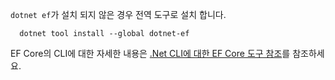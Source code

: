 `dotnet ef`가 설치 되지 않은 경우 전역 도구로 설치 합니다.

```dotnetcli
  dotnet tool install --global dotnet-ef
```

EF Core의 CLI에 대한 자세한 내용은 [.Net CLI에 대한 EF Core 도구 참조](/ef/core/miscellaneous/cli/dotnet)를 참조하세요.